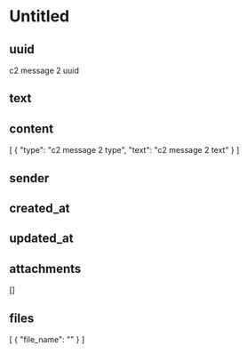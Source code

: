 # Untitled

## uuid

c2 message 2 uuid

## text



## content

[
  {
    "type": "c2 message 2 type",
    "text": "c2 message 2 text"
  }
]

## sender



## created_at



## updated_at



## attachments

[]

## files

[
  {
    "file_name": ""
  }
]
